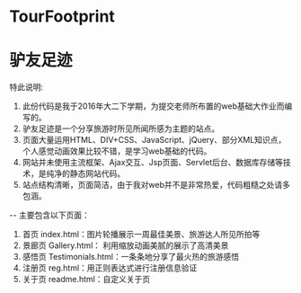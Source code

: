 # TourFootprint
# 驴友足迹

特此说明:

1. 此份代码是我于2016年大二下学期，为提交老师所布置的web基础大作业而编写的。
2. 驴友足迹是一个分享旅游时所见所闻所感为主题的站点。
3. 页面大量运用HTML、DIV+CSS、JavaScript、jQuery、部分XML知识点，个人感觉动画效果比较不错，是学习web基础的代码。
4. 网站并未使用主流框架、Ajax交互、Jsp页面、Servlet后台、数据库存储等技术，是纯净的静态网站代码。
5. 站点结构清晰，页面简洁，由于我对web并不是非常热爱，代码粗糙之处请多包涵。

--
主要包含以下页面：

1. 首页 index.html：图片轮播展示一周最佳美景、旅游达人所见所拍等
2. 景廊页 Gallery.html： 利用缩放动画美腻的展示了高清美景
3. 感悟页 Testimonials.html：一条条地分享了最火热的旅游感悟
4. 注册页 reg.html：用正则表达式进行注册信息验证
5. 关于页 readme.html：自定义关于页

